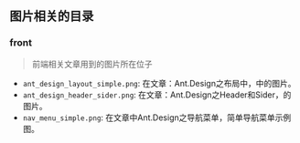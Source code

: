 ## 图片相关的目录

### front

> 前端相关文章用到的图片所在位子

* `ant_design_layout_simple.png`: 在文章：Ant.Design之布局中，中的图片。
* `ant_design_header_sider.png`: 在文章：Ant.Design之Header和Sider，的图片。
* `nav_menu_simple.png`: 在文章中Ant.Design之导航菜单，简单导航菜单示例图。



